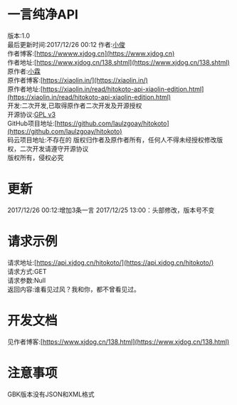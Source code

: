 # 一言纯净API
版本:1.0  
最后更新时间:2017/12/26 00:12
作者:[小俊](https://www.xjdog.cn)  
作者博客:[https://wwww.xjdog.cn](https://www.xjdog.cn)  
作者地址:[https://www.xjdog.cn/138.shtml](https://www.xjdog.cn/138.shtml)  
原作者:[小霖](https://xiaolin.in/)  
原作者博客:[https://xiaolin.in/](https://xiaolin.in/)  
原作者地址:[https://xiaolin.in/read/hitokoto-api-xiaolin-edition.html](https://xiaolin.in/read/hitokoto-api-xiaolin-edition.html)  
开发:二次开发,已取得原作者二次开发及开源授权  
开源协议:[GPL v3](https://opensource.org/licenses/GPL-3.0)  
GitHub项目地址:[https://github.com/laulzgoay/hitokoto](https://github.com/laulzgoay/hitokoto)  
码云项目地址:不存在的
版权归作者及原作者所有，任何人不得未经授权修改版权，二次开发请遵守开源协议  
版权所有，侵权必究  
# 更新  
2017/12/26 00:12:增加3条一言
2017/12/25 13:00：头部修改，版本号不变  
# 请求示例
请求地址:[https://api.xjdog.cn/hitokoto/](https://api.xjdog.cn/hitokoto/)  
请求方式:GET  
请求参数:Null  
返回内容:谁看见过风？我和你，都不曾看见过。  
# 开发文档  
见作者博客:[https://www.xjdog.cn/138.html](https://www.xjdog.cn/138.html)  
# 注意事项
GBK版本没有JSON和XML格式  
